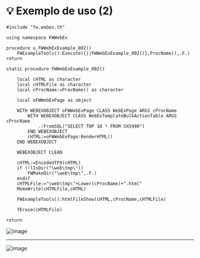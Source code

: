 # 💡 Exemplo de uso (2)

```advpl
#include "fw.webex.th"

using namespace FWWebEx

procedure u_FWWebExExample_002()
    FWExampleTools():Execute({||FWWebExExample_002()},ProcName(),.F.)
return

static procedure FWWebExExample_002()

    local cHTML as character
    local cHTMLFile as character
    local cProcName:=ProcName() as character

    local oFWWebExPage as object

    WITH WEBEXOBJECT oFWWebExPage CLASS WebExPage ARGS cProcName
        WITH WEBEXOBJECT CLASS WebExTemplateBulkActionTable ARGS cProcName
            .:FromSQL("SELECT TOP 10 * FROM SX5990")
        END WEBEXOBJECT
        cHTML:=oFWWebExPage:RenderHTML()
    END WEBEXOBJECT

    WEBEXOBJECT CLEAN

    cHTML:=EncodeUTF8(cHTML)
    if (!lIsDir("\web\tmp\"))
        FWMakeDir("\web\tmp\",.F.)
    endif
    cHTMLFile:="\web\tmp\"+Lower(cProcName)+".html"
    MemoWrite(cHTMLFile,cHTML)

    FWExampleTools():htmlFileShow(cHTML,cProcName,cHTMLFile)

    fErase(cHTMLFile)

return
````

![image](https://github.com/user-attachments/assets/dba13e70-a014-42db-81e7-83e8a8307d20)

---

![image](https://github.com/user-attachments/assets/aab58c6f-74ae-439a-aa49-784fc2fb3326)
